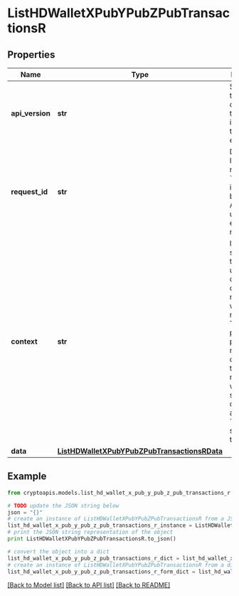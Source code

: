 # ListHDWalletXPubYPubZPubTransactionsR


## Properties
Name | Type | Description | Notes
------------ | ------------- | ------------- | -------------
**api_version** | **str** | Specifies the version of the API that incorporates this endpoint. | 
**request_id** | **str** | Defines the ID of the request. The &#x60;requestId&#x60; is generated by Crypto APIs and it&#39;s unique for every request. | 
**context** | **str** | In batch situations the user can use the context to correlate responses with requests. This property is present regardless of whether the response was successful or returned as an error. &#x60;context&#x60; is specified by the user. | [optional] 
**data** | [**ListHDWalletXPubYPubZPubTransactionsRData**](ListHDWalletXPubYPubZPubTransactionsRData.md) |  | 

## Example

```python
from cryptoapis.models.list_hd_wallet_x_pub_y_pub_z_pub_transactions_r import ListHDWalletXPubYPubZPubTransactionsR

# TODO update the JSON string below
json = "{}"
# create an instance of ListHDWalletXPubYPubZPubTransactionsR from a JSON string
list_hd_wallet_x_pub_y_pub_z_pub_transactions_r_instance = ListHDWalletXPubYPubZPubTransactionsR.from_json(json)
# print the JSON string representation of the object
print ListHDWalletXPubYPubZPubTransactionsR.to_json()

# convert the object into a dict
list_hd_wallet_x_pub_y_pub_z_pub_transactions_r_dict = list_hd_wallet_x_pub_y_pub_z_pub_transactions_r_instance.to_dict()
# create an instance of ListHDWalletXPubYPubZPubTransactionsR from a dict
list_hd_wallet_x_pub_y_pub_z_pub_transactions_r_form_dict = list_hd_wallet_x_pub_y_pub_z_pub_transactions_r.from_dict(list_hd_wallet_x_pub_y_pub_z_pub_transactions_r_dict)
```
[[Back to Model list]](../README.md#documentation-for-models) [[Back to API list]](../README.md#documentation-for-api-endpoints) [[Back to README]](../README.md)


